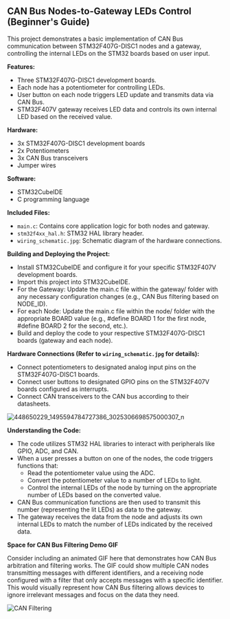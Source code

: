## CAN Bus Nodes-to-Gateway LEDs Control (**Beginner's Guide**)

This project demonstrates a basic implementation of CAN Bus communication between STM32F407G-DISC1 nodes and a gateway, controlling the internal LEDs on the STM32 boards based on user input.

**Features:**

* Three STM32F407G-DISC1 development boards.
* Each node has a potentiometer for controlling LEDs.
* User button on each node triggers LED update and transmits data via CAN Bus.
* STM32F407V gateway receives LED data and controls its own internal LED based on the received value.

**Hardware:**

* 3x STM32F407G-DISC1 development boards
* 2x Potentiometers
* 3x CAN Bus transceivers
* Jumper wires

**Software:**

* STM32CubeIDE
* C programming language

**Included Files:**

* `main.c`: Contains core application logic for both nodes and gateway.
* `stm32f4xx_hal.h`: STM32 HAL library header.
* `wiring_schematic.jpg`: Schematic diagram of the hardware connections.

**Building and Deploying the Project:**

* Install STM32CubeIDE and configure it for your specific STM32F407V development boards.
* Import this project into STM32CubeIDE.
* For the Gateway: Update the main.c file within the gateway/ folder with any necessary configuration changes (e.g., CAN Bus filtering based on NODE_ID).
* For each Node: Update the main.c file within the node/ folder with the appropriate BOARD value (e.g., #define BOARD 1 for the first node, #define BOARD 2 for the second, etc.).
* Build and deploy the code to your respective STM32F407G-DISC1 boards (gateway and each node).

**Hardware Connections (Refer to `wiring_schematic.jpg` for details):**

* Connect potentiometers to designated analog input pins on the STM32F407G-DISC1 boards.
* Connect user buttons to designated GPIO pins on the STM32F407V boards configured as interrupts.
* Connect CAN transceivers to the CAN bus according to their datasheets.

![448650229_1495594784727386_3025306698575000307_n](https://github.com/bnina-ayoub/3-Node-CAN-Bus-Project/assets/94785911/b70bdabb-952f-4727-8b7c-27ce9e3d2f05)

**Understanding the Code:**

* The code utilizes STM32 HAL libraries to interact with peripherals like GPIO, ADC, and CAN.
* When a user presses a button on one of the nodes, the code triggers functions that:
    * Read the potentiometer value using the ADC.
    * Convert the potentiometer value to a number of LEDs to light.
    * Control the internal LEDs of the node by turning on the appropriate number of LEDs based on the converted value.
* CAN Bus communication functions are then used to transmit this number (representing the lit LEDs) as data to the gateway.
* The gateway receives the data from the node and adjusts its own internal LEDs to match the number of LEDs indicated by the received data. 

**Space for CAN Bus Filtering Demo GIF**

Consider including an animated GIF here that demonstrates how CAN Bus arbitration and filtering works. The GIF could show multiple CAN nodes transmitting messages with different identifiers, and a receiving node configured with a filter that only accepts messages with a specific identifier. This would visually represent how CAN Bus filtering allows devices to ignore irrelevant messages and focus on the data they need.

![CAN Filtering](https://github.com/bnina-ayoub/3-Node-CAN-Bus-Project/assets/94785911/8969044b-9344-463a-922d-401bfef65bd3)
